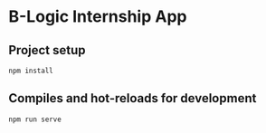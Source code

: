 # B-Logic Internship App

## Project setup
```
npm install
```

## Compiles and hot-reloads for development
```
npm run serve
```
